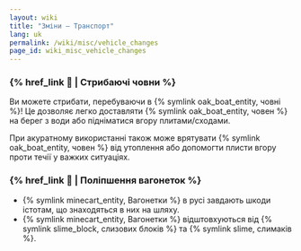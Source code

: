 ```yaml
---
layout: wiki
title: "Зміни — Транспорт"
lang: uk
permalink: /wiki/misc/vehicle_changes
page_id: wiki_misc_vehicle_changes
---
```


### {% href_link 🛶 | Стрибаючі човни %}
Ви можете стрибати, перебуваючи в {% symlink oak_boat_entity, човні %}! Це дозволяє легко доставляти {% symlink oak_boat_entity, човен %} на берег з води або підніматися вгору плитами/сходами.

При акуратному використанні також може врятувати {% symlink oak_boat_entity, човен %} від утоплення або допомогти плисти вгору проти течії у важких ситуаціях.

### {% href_link 🚂 | Поліпшення вагонеток %}
- {% symlink minecart_entity, Вагонетки %} в русі завдають шкоди істотам, що знаходяться в них на шляху.
- {% symlink minecart_entity, Вагонетки %} відштовхуються від {% symlink slime_block, слизових блоків %} та {% symlink slime, слимаків %}.
